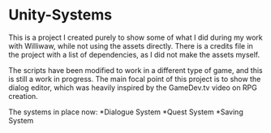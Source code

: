 # Unity-Systems

This is a project I created purely to show some of what I did during my work with Williwaw, while not using the assets directly.
There is a credits file in the project with a list of dependencies, as I did not make the assets myself.

The scripts have been modified to work in a different type of game, and this is still a work in progress.
The main focal point of this project is to show the dialog editor, which was heavily inspired by the GameDev.tv video on RPG creation.

The systems in place now:
*Dialogue System
*Quest System
*Saving System